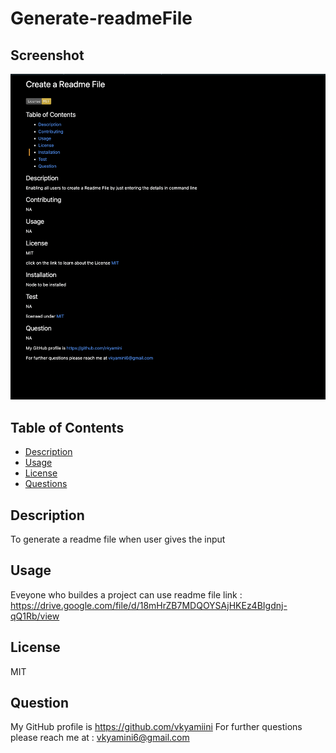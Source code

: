 # Generate-readmeFile

## Screenshot

![Screenshot](./assests/screenshot.png)

## Table of Contents
  
 - [Description](#Description)
 - [Usage](#Usage)
 - [License](#License)
 - [Questions](#Question)
    
 ## Description
 To generate a readme file when user gives the input
  
 ## Usage
 Eveyone who buildes a project can use readme file
 link : https://drive.google.com/file/d/18mHrZB7MDQOYSAjHKEz4BIgdnj-qQ1Rb/view
  
 ## License
 MIT
  
 ## Question
 My GitHub profile is https://github.com/vkyamiini
 For further questions please reach me at : vkyamini6@gmail.com
